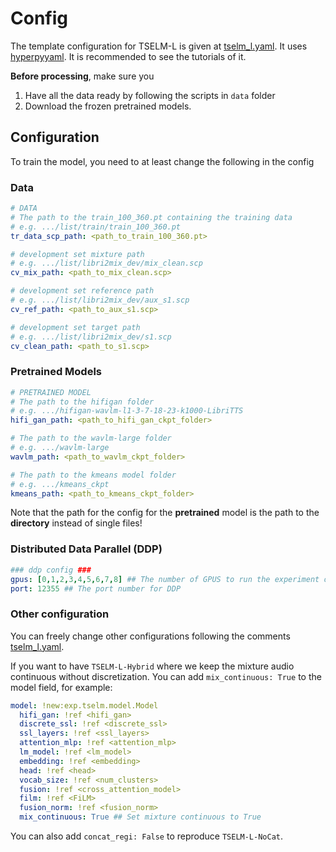 # Config 

The template configuration for TSELM-L is given at [tselm_l.yaml](tselm_l.yaml). 
It uses [hyperpyyaml](https://github.com/speechbrain/HyperPyYAML). It is recommended to see
the tutorials of it. 

__Before processing__, make sure you 
1. Have all the data ready by following the scripts in `data` folder
2. Download the frozen pretrained models.  


## Configuration 

To train the model, you need to at least change the following in the config

### Data 
```yaml
# DATA 
# The path to the train_100_360.pt containing the training data 
# e.g. .../list/train/train_100_360.pt
tr_data_scp_path: <path_to_train_100_360.pt> 

# development set mixture path 
# e.g. .../list/libri2mix_dev/mix_clean.scp
cv_mix_path: <path_to_mix_clean.scp>

# development set reference path 
# e.g. .../list/libri2mix_dev/aux_s1.scp
cv_ref_path: <path_to_aux_s1.scp>

# development set target path 
# e.g. .../list/libri2mix_dev/s1.scp
cv_clean_path: <path_to_s1.scp>
```
### Pretrained Models
```yaml
# PRETRAINED MODEL
# The path to the hifigan folder
# e.g. .../hifigan-wavlm-l1-3-7-18-23-k1000-LibriTTS
hifi_gan_path: <path_to_hifi_gan_ckpt_folder>

# The path to the wavlm-large folder
# e.g. .../wavlm-large
wavlm_path: <path_to_wavlm_ckpt_folder>

# The path to the kmeans model folder
# e.g. .../kmeans_ckpt
kmeans_path: <path_to_kmeans_ckpt_folder> 
```

Note that the path for the config for the __pretrained__ model is the path to the __directory__ instead of single files!

### Distributed Data Parallel (DDP)
```yaml
### ddp config ###
gpus: [0,1,2,3,4,5,6,7,8] ## The number of GPUS to run the experiment on 
port: 12355 ## The port number for DDP
```

### Other configuration

You can freely change other configurations following the comments [tselm_l.yaml](tselm_l.yaml).

If you want to have `TSELM-L-Hybrid` where we keep the mixture audio continuous without discretization. You can add `mix_continuous: True` to the model field, for example:
```yaml
model: !new:exp.tselm.model.Model
  hifi_gan: !ref <hifi_gan>
  discrete_ssl: !ref <discrete_ssl>
  ssl_layers: !ref <ssl_layers>
  attention_mlp: !ref <attention_mlp>
  lm_model: !ref <lm_model>
  embedding: !ref <embedding>
  head: !ref <head>
  vocab_size: !ref <num_clusters>
  fusion: !ref <cross_attention_model>
  film: !ref <FiLM>
  fusion_norm: !ref <fusion_norm>
  mix_continuous: True ## Set mixture continuous to True
```

You can also add `concat_regi: False` to reproduce `TSELM-L-NoCat`. 